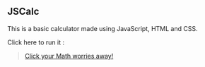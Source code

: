 ## JSCalc

This is a basic calculator made using JavaScript, HTML and CSS.    

Click here to run it :    

> [Click your Math worries away!](https://parna86.github.io/Calculator/) 


